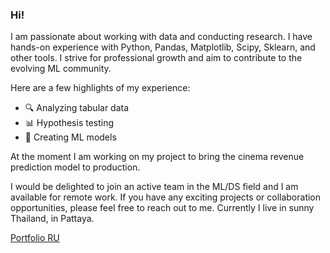 ### Hi!

I am passionate about working with data and conducting research. I have hands-on experience with Python, Pandas, Matplotlib, Scipy, Sklearn, and other tools. I strive for professional growth and aim to contribute to the evolving ML community.

Here are a few highlights of my experience:
- 🔍 Analyzing tabular data
- 📊 Hypothesis testing
- 🤖 Creating ML models

At the moment I am working on my project to bring the cinema revenue prediction model to production.

I would be delighted to join an active team in the ML/DS field and I am available for remote work. If you have any exciting projects or collaboration opportunities, please feel free to reach out to me. Currently I live in sunny Thailand, in Pattaya.

[Portfolio RU](https://github.com/dmakhazen/portfolio/tree/main#readme)
<!--
**dmakhazen/dmakhazen** is a ✨ _special_ ✨ repository because its `README.md` (this file) appears on your GitHub profile.

Here are some ideas to get you started:

- 🔭 I’m currently working on ...
- 🌱 I’m currently learning ...
- 👯 I’m looking to collaborate on ...
- 🤔 I’m looking for help with ...
- 💬 Ask me about ...
- 📫 How to reach me: ...
- 😄 Pronouns: ...
- ⚡ Fun fact: ...
-->

<!-- <img src="https://github-readme-stats.vercel.app/api/top-langs?username=dmakhazen&layout=compact"/> --!>


